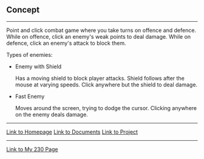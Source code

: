 <h2>Concept</h2>

___

Point and click combat game where you take turns on offence and defence.
While on offence, click an enemy's weak points to deal damage. While on defence, click an enemy's attack to block them.

Types of enemies:

* Enemy with Shield

   Has a moving shield to block player attacks. Shield follows after the mouse at varying speeds. Click anywhere but the shield to deal damage.
   
* Fast Enemy

   Moves around the screen, trying to dodge the cursor. Clicking anywhere on the enemy deals damage.

___

[Link to Homepage]()
[Link to Documents]()
[Link to Project]()

___

[Link to My 230 Page](https://people.rit.edu/~acl6865/230/)
